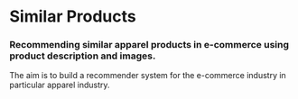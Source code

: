 # Similar Products
### Recommending similar apparel products in e-commerce using product description and images.

The aim is to build a recommender system for the e-commerce industry in particular apparel industry.
